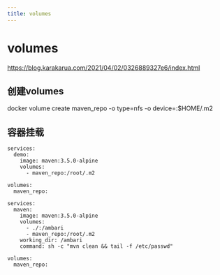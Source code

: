 ```yaml
---
title: volumes
---
```



# volumes

https://blog.karakarua.com/2021/04/02/0326889327e6/index.html

## 创建volumes
docker volume create maven_repo -o type=nfs -o device=:$HOME/.m2

## 容器挂载

```
services:
  demo:
    image: maven:3.5.0-alpine
    volumes: 
      - maven_repo:/root/.m2

volumes:
  maven_repo:
```


```
services:
  maven:
    image: maven:3.5.0-alpine
    volumes:
      - ./:/ambari
      - maven_repo:/root/.m2
    working_dir: /ambari
    command: sh -c "mvn clean && tail -f /etc/passwd"

volumes:
  maven_repo:
```